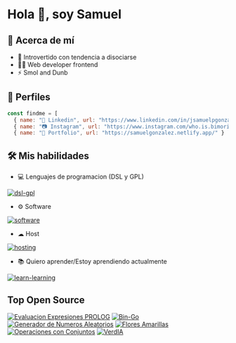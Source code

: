 # Hola 👋, soy Samuel

## 🚀 Acerca de mí

+ 🤝 Introvertido con tendencia a disociarse
+ 👨‍💻 Web developer frontend
+ ⚡ Smol and Dunb

## 🔗 Perfiles

```js
const findme = [
  { name: "💼 Linkedin", url: "https://www.linkedin.com/in/jsamuelpgonzalez/" },
  { name: "📷 Instagram", url: "https://www.instagram.com/who.is.bimori/" },
  { name: "🎁 Portfolio", url: "https://samuelgonzalez.netlify.app/" }
```

## 🛠 Mis habilidades

+ 💻 Lenguajes de programacion (DSL y GPL)

[![dsl-gpl](https://skillicons.dev/icons?i=java,html,css,bootstrap&perline=6)](https://skillicons.dev)

+ ⚙ Software

[![software](https://skillicons.dev/icons?i=vscode,figma,xd&perline=6)](https://skillicons.dev)

+ ☁ Host

[![hosting](https://skillicons.dev/icons?i=netlify,vercel&perline=6)](https://skillicons.dev)

+ 📚 Quiero aprender/Estoy aprendiendo actualmente

[![learn-learning](https://skillicons.dev/icons?i=ai,ps,js,vue,php&perline=6)](https://skillicons.dev)

## Top Open Source

[![Evaluacion Expresiones PROLOG](https://github-readme-stats.vercel.app/api/pin/?username=alsiam&repo=web-projects&border_color=7F3FBF&bg_color=0D1117&title_color=C9D1D9&text_color=8B949E&icon_color=7F3FBF)](https://github.com/Bimori404/EvaluacionExpresionesPROLOG)
[![Bin-Go](https://github-readme-stats.vercel.app/api/pin/?username=alsiam&repo=al-folio&border_color=7F3FBF&bg_color=0D1117&title_color=C9D1D9&text_color=8B949E&icon_color=7F3FBF)](bin-go.vercel.app)
[![Generador de Numeros Aleatorios](https://github-readme-stats.vercel.app/api/pin/?username=alsiam&repo=alsiam&border_color=7F3FBF&bg_color=0D1117&title_color=C9D1D9&text_color=8B949E&icon_color=7F3FBF)](https://github.com/Bimori404/GeneradorDeNumerosAleatorios)
[![Flores Amarillas](https://github-readme-stats.vercel.app/api/pin/?username=alsiam&repo=alsiam.github.io&border_color=7F3FBF&bg_color=0D1117&title_color=C9D1D9&text_color=8B949E&icon_color=7F3FBF)](https://floricienta.netlify.app/)
[![Operaciones con Conjuntos](https://github-readme-stats.vercel.app/api/pin/?username=alsiam&repo=alsiam.github.io&border_color=7F3FBF&bg_color=0D1117&title_color=C9D1D9&text_color=8B949E&icon_color=7F3FBF)](https://operaciones-con-conjuntos.netlify.app)
[![VerdIA](https://github-readme-stats.vercel.app/api/pin/?username=alsiam&repo=alsiam.github.io&border_color=7F3FBF&bg_color=0D1117&title_color=C9D1D9&text_color=8B949E&icon_color=7F3FBF)](https://verdia.netlify.app/)

